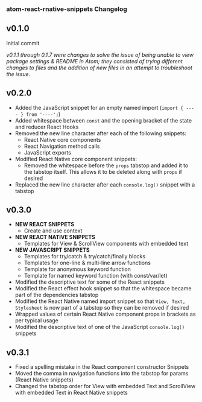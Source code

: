 ### atom-react-rnative-snippets Changelog

v0.1.0
------

Initial commit

_v0.1.1 through 0.1.7 were changes to solve the issue of being unable to view package settings & README in Atom; they consisted of trying different changes to files and the addition of new files in an attempt to troubleshoot the issue._

v0.2.0
------

- Added the JavaScript snippet for an empty named import (`import { ---- } from '----';`)
- Added whitespace between `const` and the opening bracket of the state and reducer React Hooks
- Removed the new line character after each of the following snippets:
  - React Native core components
  - React Navigation method calls
  - JavaScript exports
- Modified React Native core component snippets:
  - Removed the whitespace before the `props` tabstop and added it to the tabstop itself. This allows it to be deleted along with `props` if desired
- Replaced the new line character after each `console.log()` snippet with a tabstop

v0.3.0
------
- **NEW REACT SNIPPETS**
  - Create and use context
- **NEW REACT NATIVE SNIPPETS**
  - Templates for View & ScrollView components with embedded text
- **NEW JAVASCRIPT SNIPPETS**
  - Templates for try/catch & try/catch/finally blocks
  - Templates for one-line & multi-line arrow functions
  - Template for anonymous keyword function
  - Template for named keyword function (with const/var/let)
- Modified the descriptive text for some of the React snippets
- Modified the React effect hook snippet so that the whitespace became part of the dependencies tabstop
-  Modified the React Native named import snippet so that `View, Text, Stylesheet` is now part of a tabstop so they can be removed if desired
- Wrapped values of certain React Native component props in brackets as per typical usage
- Modified the descriptive text of one of the JavaScript `console.log()` snippets

v0.3.1
------
- Fixed a spelling mistake in the React component constructor Snippets
- Moved the comma in navigation functions into the tabstop for params (React Native snippets)
- Changed the tabstop order for View with embedded Text and ScrollView with embedded Text in React Native snippets
